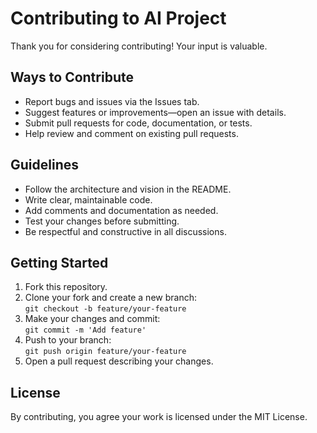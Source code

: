 # Contributing to AI Project

Thank you for considering contributing! Your input is valuable.

## Ways to Contribute

- Report bugs and issues via the Issues tab.
- Suggest features or improvements—open an issue with details.
- Submit pull requests for code, documentation, or tests.
- Help review and comment on existing pull requests.

## Guidelines

- Follow the architecture and vision in the README.
- Write clear, maintainable code.
- Add comments and documentation as needed.
- Test your changes before submitting.
- Be respectful and constructive in all discussions.

## Getting Started

1. Fork this repository.
2. Clone your fork and create a new branch:  
   `git checkout -b feature/your-feature`
3. Make your changes and commit:  
   `git commit -m 'Add feature'`
4. Push to your branch:  
   `git push origin feature/your-feature`
5. Open a pull request describing your changes.

## License

By contributing, you agree your work is licensed under the MIT License.
